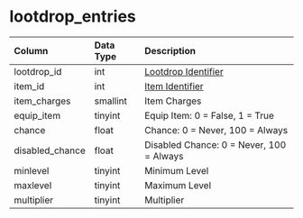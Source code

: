 # lootdrop\_entries

| Column | Data Type | Description |
| :--- | :--- | :--- |
| lootdrop\_id | int | [Lootdrop Identifier](lootdrop.md) |
| item\_id | int | [Item Identifier](https://github.com/EQEmu/docs-db-schema/tree/e0eb157dbf5563b03c0faf391abc87ec69239f4a/docs/schema/categories/loot/items.md) |
| item\_charges | smallint | Item Charges |
| equip\_item | tinyint | Equip Item: 0 = False, 1 = True |
| chance | float | Chance: 0 = Never, 100 = Always |
| disabled\_chance | float | Disabled Chance: 0 = Never, 100 = Always |
| minlevel | tinyint | Minimum Level |
| maxlevel | tinyint | Maximum Level |
| multiplier | tinyint | Multiplier |

